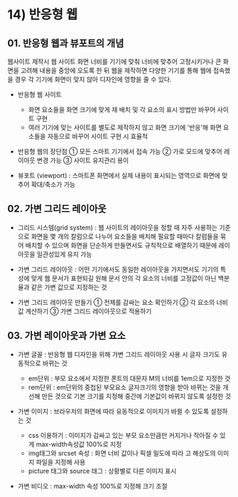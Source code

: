 # 14) 반응형 웹

## 01. 반응형 웹과 뷰포트의 개념

웹사이트 제작시 웹 사이트 화면 너비를 기기에 맞춰 너비에 맞추어 고정시키거나 큰 화면을 고려해 내용을 중앙에 오도록 한 뒤 웹을 제작하면 다양한 기기를 통해 웹에 접속했을 경우 각 기기에 화면이 맞지 않아 디자인에 영향을 줄 수 있다.

- 반응형 웹 사이트
	- 화면 요소들을 화면 크기에 맞게 재 배치 및 각 요소의 표시 방법만 바꾸어 사이트 구현
	- 여러 기기에 맞는 사이트를 별도로 제작하지 않고 화면 크기에 '반응'해 화면 요소들을 자동으로 바꾸어 사이트 구현 시 효율적

- 반응형 웹의 장단점
	① 모든 스마트 기기에서 접속 가능
	② 가로 모드에 맞추어 레이아웃 변경 가능
	③ 사이트 유지관리 용이

- 뷰포트 (viewport) : 스마트폰 화면에서 실제 내용이 표시되는 영역으로 화면에 맞추어 확대/축소가 가능

## 02. 가변 그리드 레이아웃

- 그리드 시스템(grid system) : 웹 사이트의 레이아웃을 정할 때 자주 사용하는 기준으로 화면을 몇 개의 칼럼으로 나누어 요소들을 배치해 필요할 때마다 칼럼들을 묶어 배치할 수 있으며 화면을 단순하게 만들면서도 규칙적으로 배열하기 때문에 레이아웃을 일관성있게 유지 가능

- 가변 그리드 레이아웃 : 어떤 기기에서도 동일한 레이아웃을 가지면서도 기기의 특성에 맞게 웹 문서가 표현되길 원해 문서 안의 각 요소의 너비를 고정값이 아닌 백분율과 같은 가변 값으로 지정하는 것

- 가변 그리드 레이아웃 만들기 
① 전체를 감싸는 요소 확인하기
② 각 요소의 너비 값 계산하기
③ 가변 그리드 레이아웃으로 적용하기

## 03. 가변 레이아웃과 가변 요소

- 가변 글꼴 : 반응형 웹 디자인을 위해 가변 그리드 레이아웃 사용 시 글자 크기도 유동적으로 바뀌는 것
	- em단위 : 부모 요소에서 지정한 폰트의 대문자 M의 너비를 1em으로 지정한 것
	- rem단위 : em단위의 중첩된 부모요소 글자크기의 영향을 받아 바뀌는 것을 개선해 만든 것으로 기본 크기를 지정해 중간에 기본값이 바뀌지 않도록 설정한 것

- 가변 이미지 : 브라우저의 화면에 따라 유동적으로 이미지가 바뀔 수 있도록 설정하는 것
	- css 이용하기 : 이미지가 감싸고 있는 부모 요소만큼만 커지거나 작아질 수 있게 max-width속성값 100%로 지정
	- img태그와 srcset 속성 : 화면 너비 값이나 픽셀 밀도에 따라 고 해상도의 이미지 파일을 지정해 사용
	- picture 태그와 source 태그 : 상황별로 다른 이미지 표시

- 가변 비디오 : max-width 속성 100%로 지정해 크기 조절